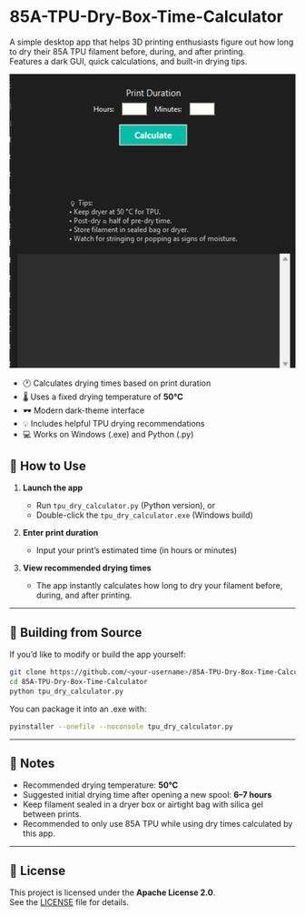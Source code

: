 # 85A-TPU-Dry-Box-Time-Calculator

A simple desktop app that helps 3D printing enthusiasts figure out how long to dry their 85A TPU filament before, during, and after printing.  
Features a dark GUI, quick calculations, and built-in drying tips.

![Screenshot](assets/screenshots/tpu_app.png)

- 🕐 Calculates drying times based on print duration  
- 🌡️ Uses a fixed drying temperature of **50°C**  
- 🕶️ Modern dark-theme interface  
- 💡 Includes helpful TPU drying recommendations  
- 💻 Works on Windows (.exe) and Python (.py)

## 🚀 How to Use

1. **Launch the app**
   - Run `tpu_dry_calculator.py` (Python version), or  
   - Double-click the `tpu_dry_calculator.exe` (Windows build)

2. **Enter print duration**
   - Input your print’s estimated time (in hours or minutes)

3. **View recommended drying times**
   - The app instantly calculates how long to dry your filament before, during, and after printing.

---

## 💾 Building from Source

If you’d like to modify or build the app yourself:

```bash
git clone https://github.com/<your-username>/85A-TPU-Dry-Box-Time-Calculator.git
cd 85A-TPU-Dry-Box-Time-Calculator
python tpu_dry_calculator.py
```

You can package it into an .exe with:

```bash
pyinstaller --onefile --noconsole tpu_dry_calculator.py
```

---

## 🧠 Notes

- Recommended drying temperature: **50°C**  
- Suggested initial drying time after opening a new spool: **6–7 hours**  
- Keep filament sealed in a dryer box or airtight bag with silica gel between prints.
- Recommended to only use 85A TPU while using dry times calculated by this app.

---

## 📝 License

This project is licensed under the **Apache License 2.0**.  
See the [LICENSE](LICENSE) file for details.

